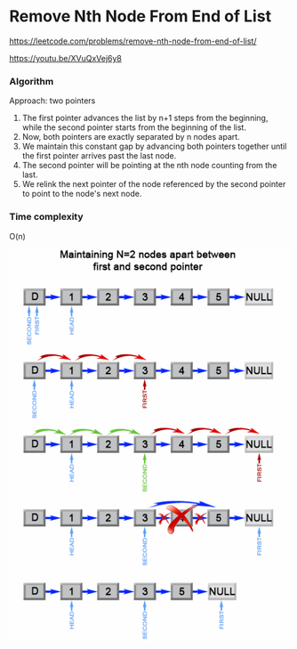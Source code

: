 # Remove Nth Node From End of List

https://leetcode.com/problems/remove-nth-node-from-end-of-list/

https://youtu.be/XVuQxVej6y8

### Algorithm
Approach: two pointers

1) The first pointer advances the list by n+1 steps from the beginning, while the second pointer starts from the beginning of the list.
2) Now, both pointers are exactly separated by n nodes apart. 
3) We maintain this constant gap by advancing both pointers together until the first pointer arrives past the last node. 
4) The second pointer will be pointing at the nth node counting from the last. 
5) We relink the next pointer of the node referenced by the second pointer to point to the node's next node.

### Time complexity
O(n)

![](19_Remove_nth_node_from_end_of_listB.png)